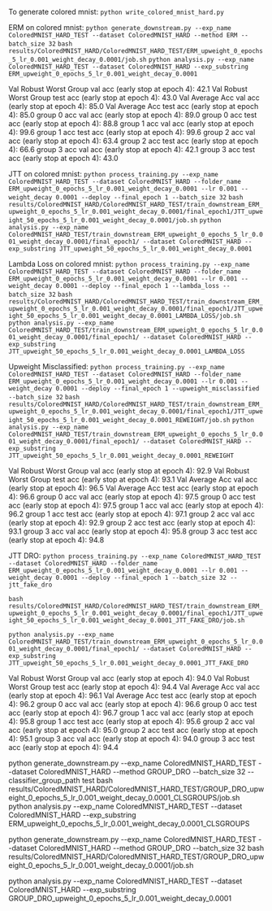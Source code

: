 To generate colored mnist:
`python write_colored_mnist_hard.py`

ERM on colored mnist:
`python generate_downstream.py --exp_name ColoredMNIST_HARD_TEST --dataset ColoredMNIST_HARD --method ERM --batch_size 32`
`bash results/ColoredMNIST_HARD/ColoredMNIST_HARD_TEST/ERM_upweight_0_epochs_5_lr_0.001_weight_decay_0.0001/job.sh`
`python analysis.py --exp_name ColoredMNIST_HARD_TEST --dataset ColoredMNIST_HARD --exp_substring ERM_upweight_0_epochs_5_lr_0.001_weight_decay_0.0001`

Val Robust Worst Group val   acc (early stop at epoch 4): 42.1
Val Robust Worst Group test  acc (early stop at epoch 4): 43.0
Val Average Acc val   acc (early stop at epoch 4): 85.0
Val Average Acc test  acc (early stop at epoch 4): 85.0
group 0 acc val   acc (early stop at epoch 4): 89.0
group 0 acc test  acc (early stop at epoch 4): 88.8
group 1 acc val   acc (early stop at epoch 4): 99.6
group 1 acc test  acc (early stop at epoch 4): 99.6
group 2 acc val   acc (early stop at epoch 4): 63.4
group 2 acc test  acc (early stop at epoch 4): 66.6
group 3 acc val   acc (early stop at epoch 4): 42.1
group 3 acc test  acc (early stop at epoch 4): 43.0

JTT on colored mnist:
`python process_training.py --exp_name ColoredMNIST_HARD_TEST --dataset ColoredMNIST_HARD --folder_name ERM_upweight_0_epochs_5_lr_0.001_weight_decay_0.0001 --lr 0.001 --weight_decay 0.0001 --deploy --final_epoch 1 --batch_size 32`
`bash results/ColoredMNIST_HARD/ColoredMNIST_HARD_TEST/train_downstream_ERM_upweight_0_epochs_5_lr_0.001_weight_decay_0.0001/final_epoch1/JTT_upweight_50_epochs_5_lr_0.001_weight_decay_0.0001/job.sh`
`python analysis.py --exp_name ColoredMNIST_HARD_TEST/train_downstream_ERM_upweight_0_epochs_5_lr_0.001_weight_decay_0.0001/final_epoch1/ --dataset ColoredMNIST_HARD --exp_substring JTT_upweight_50_epochs_5_lr_0.001_weight_decay_0.0001`


Lambda Loss on colored mnist:
`python process_training.py --exp_name ColoredMNIST_HARD_TEST --dataset ColoredMNIST_HARD --folder_name ERM_upweight_0_epochs_5_lr_0.001_weight_decay_0.0001 --lr 0.001 --weight_decay 0.0001 --deploy --final_epoch 1 --lambda_loss --batch_size 32`
`bash results/ColoredMNIST_HARD/ColoredMNIST_HARD_TEST/train_downstream_ERM_upweight_0_epochs_5_lr_0.001_weight_decay_0.0001/final_epoch1/JTT_upweight_50_epochs_5_lr_0.001_weight_decay_0.0001_LAMBDA_LOSS/job.sh`
`python analysis.py --exp_name ColoredMNIST_HARD_TEST/train_downstream_ERM_upweight_0_epochs_5_lr_0.001_weight_decay_0.0001/final_epoch1/ --dataset ColoredMNIST_HARD --exp_substring JTT_upweight_50_epochs_5_lr_0.001_weight_decay_0.0001_LAMBDA_LOSS`


Upweight Misclassified:
`python process_training.py --exp_name ColoredMNIST_HARD_TEST --dataset ColoredMNIST_HARD --folder_name ERM_upweight_0_epochs_5_lr_0.001_weight_decay_0.0001 --lr 0.001 --weight_decay 0.0001 --deploy --final_epoch 1 --upweight_misclassified --batch_size 32`
`bash results/ColoredMNIST_HARD/ColoredMNIST_HARD_TEST/train_downstream_ERM_upweight_0_epochs_5_lr_0.001_weight_decay_0.0001/final_epoch1/JTT_upweight_50_epochs_5_lr_0.001_weight_decay_0.0001_REWEIGHT/job.sh`
`python analysis.py --exp_name ColoredMNIST_HARD_TEST/train_downstream_ERM_upweight_0_epochs_5_lr_0.001_weight_decay_0.0001/final_epoch1/ --dataset ColoredMNIST_HARD --exp_substring JTT_upweight_50_epochs_5_lr_0.001_weight_decay_0.0001_REWEIGHT`

Val Robust Worst Group val   acc (early stop at epoch 4): 92.9
Val Robust Worst Group test  acc (early stop at epoch 4): 93.1
Val Average Acc val   acc (early stop at epoch 4): 96.5
Val Average Acc test  acc (early stop at epoch 4): 96.6
group 0 acc val   acc (early stop at epoch 4): 97.5
group 0 acc test  acc (early stop at epoch 4): 97.5
group 1 acc val   acc (early stop at epoch 4): 96.2
group 1 acc test  acc (early stop at epoch 4): 97.1
group 2 acc val   acc (early stop at epoch 4): 92.9
group 2 acc test  acc (early stop at epoch 4): 93.1
group 3 acc val   acc (early stop at epoch 4): 95.8
group 3 acc test  acc (early stop at epoch 4): 94.8

JTT DRO:
`python process_training.py --exp_name ColoredMNIST_HARD_TEST --dataset ColoredMNIST_HARD --folder_name ERM_upweight_0_epochs_5_lr_0.001_weight_decay_0.0001 --lr 0.001 --weight_decay 0.0001 --deploy --final_epoch 1 --batch_size 32 --jtt_fake_dro`

`bash results/ColoredMNIST_HARD/ColoredMNIST_HARD_TEST/train_downstream_ERM_upweight_0_epochs_5_lr_0.001_weight_decay_0.0001/final_epoch1/JTT_upweight_50_epochs_5_lr_0.001_weight_decay_0.0001_JTT_FAKE_DRO/job.sh`

`python analysis.py --exp_name ColoredMNIST_HARD_TEST/train_downstream_ERM_upweight_0_epochs_5_lr_0.001_weight_decay_0.0001/final_epoch1/ --dataset ColoredMNIST_HARD --exp_substring JTT_upweight_50_epochs_5_lr_0.001_weight_decay_0.0001_JTT_FAKE_DRO`

Val Robust Worst Group val   acc (early stop at epoch 4): 94.0
Val Robust Worst Group test  acc (early stop at epoch 4): 94.4
Val Average Acc val   acc (early stop at epoch 4): 96.1
Val Average Acc test  acc (early stop at epoch 4): 96.2
group 0 acc val   acc (early stop at epoch 4): 96.6
group 0 acc test  acc (early stop at epoch 4): 96.7
group 1 acc val   acc (early stop at epoch 4): 95.8
group 1 acc test  acc (early stop at epoch 4): 95.6
group 2 acc val   acc (early stop at epoch 4): 95.0
group 2 acc test  acc (early stop at epoch 4): 95.1
group 3 acc val   acc (early stop at epoch 4): 94.0
group 3 acc test  acc (early stop at epoch 4): 94.4

python generate_downstream.py --exp_name ColoredMNIST_HARD_TEST --dataset ColoredMNIST_HARD --method GROUP_DRO --batch_size 32 --classifier_group_path test
bash results/ColoredMNIST_HARD/ColoredMNIST_HARD_TEST/GROUP_DRO_upweight_0_epochs_5_lr_0.001_weight_decay_0.0001_CLSGROUPS/job.sh
python analysis.py --exp_name ColoredMNIST_HARD_TEST --dataset ColoredMNIST_HARD --exp_substring ERM_upweight_0_epochs_5_lr_0.001_weight_decay_0.0001_CLSGROUPS


python generate_downstream.py --exp_name ColoredMNIST_HARD_TEST --dataset ColoredMNIST_HARD --method GROUP_DRO --batch_size 32
bash results/ColoredMNIST_HARD/ColoredMNIST_HARD_TEST/GROUP_DRO_upweight_0_epochs_5_lr_0.001_weight_decay_0.0001/job.sh

python analysis.py --exp_name ColoredMNIST_HARD_TEST --dataset ColoredMNIST_HARD --exp_substring GROUP_DRO_upweight_0_epochs_5_lr_0.001_weight_decay_0.0001